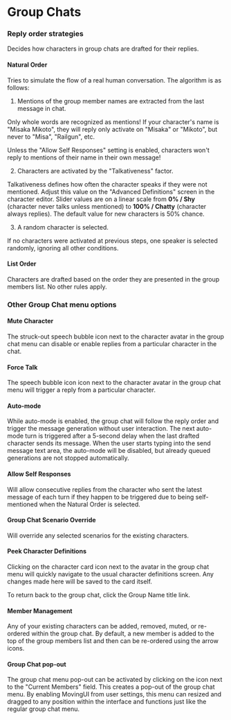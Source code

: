 # Group Chats

### Reply order strategies

Decides how characters in group chats are drafted for their replies.

#### Natural Order

Tries to simulate the flow of a real human conversation. The algorithm is as follows:

1. Mentions of the group member names are extracted from the last message in chat.

Only whole words are recognized as mentions! If your character's name is "Misaka Mikoto", they will reply only activate on "Misaka" or "Mikoto", but never to "Misa", "Railgun", etc.

Unless the "Allow Self Responses" setting is enabled, characters won't reply to mentions of their name in their own message!

2. Characters are activated by the "Talkativeness" factor.

Talkativeness defines how often the character speaks if they were not mentioned. Adjust this value on the "Advanced Definitions" screen in the character editor. Slider values are on a linear scale from **0% / Shy** (character never talks unless mentioned) to **100% / Chatty** (character always replies). The default value for new characters is 50% chance.

3. A random character is selected.

If no characters were activated at previous steps, one speaker is selected randomly, ignoring all other conditions.

#### List Order

Characters are drafted based on the order they are presented in the group members list. No other rules apply.

### Other Group Chat menu options

#### Mute Character

The struck-out speech bubble icon next to the character avatar in the group chat menu can disable or enable replies from a particular character in the chat.

#### Force Talk

The speech bubble icon icon next to the character avatar in the group chat menu will trigger a reply from a particular character. 

#### Auto-mode

While auto-mode is enabled, the group chat will follow the reply order and trigger the message generation without user interaction. The next auto-mode turn is triggered after a 5-second delay when the last drafted character sends its message. When the user starts typing into the send message text area, the auto-mode will be disabled, but already queued generations are not stopped automatically.

#### Allow Self Responses

Will allow consecutive replies from the character who sent the latest message of each turn if they happen to be triggered due to being self-mentioned when the Natural Order is selected.

#### Group Chat Scenario Override

Will override any selected scenarios for the existing characters.

#### Peek Character Definitions

Clicking on the character card icon next to the avatar in the group chat menu will quickly navigate to the usual character definitions screen. Any changes made here will be saved to the card itself.

To return back to the group chat, click the Group Name title link.

#### Member Management

Any of your existing characters can be added, removed, muted, or re-ordered within the group chat. By default, a new member is added to the top of the group members list and then can be re-ordered using the arrow icons.

#### Group Chat pop-out

The group chat menu pop-out can be activated by clicking on the icon next to the "Current Members" field. This creates a pop-out of the group chat menu. By enabling MovingUI from user settings, this menu can resized and dragged to any position within the interface and functions just like the regular group chat menu.

